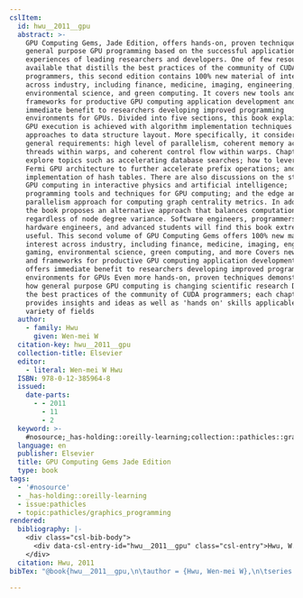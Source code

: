 ```yaml
---
cslItem:
  id: hwu__2011__gpu
  abstract: >-
    GPU Computing Gems, Jade Edition, offers hands-on, proven techniques for
    general purpose GPU programming based on the successful application
    experiences of leading researchers and developers. One of few resources
    available that distills the best practices of the community of CUDA
    programmers, this second edition contains 100% new material of interest
    across industry, including finance, medicine, imaging, engineering, gaming,
    environmental science, and green computing. It covers new tools and
    frameworks for productive GPU computing application development and provides
    immediate benefit to researchers developing improved programming
    environments for GPUs. Divided into five sections, this book explains how
    GPU execution is achieved with algorithm implementation techniques and
    approaches to data structure layout. More specifically, it considers three
    general requirements: high level of parallelism, coherent memory access by
    threads within warps, and coherent control flow within warps. Chapters
    explore topics such as accelerating database searches; how to leverage the
    Fermi GPU architecture to further accelerate prefix operations; and GPU
    implementation of hash tables. There are also discussions on the state of
    GPU computing in interactive physics and artificial intelligence;
    programming tools and techniques for GPU computing; and the edge and node
    parallelism approach for computing graph centrality metrics. In addition,
    the book proposes an alternative approach that balances computation
    regardless of node degree variance. Software engineers, programmers,
    hardware engineers, and advanced students will find this book extremely
    useful. This second volume of GPU Computing Gems offers 100% new material of
    interest across industry, including finance, medicine, imaging, engineering,
    gaming, environmental science, green computing, and more Covers new tools
    and frameworks for productive GPU computing application development and
    offers immediate benefit to researchers developing improved programming
    environments for GPUs Even more hands-on, proven techniques demonstrating
    how general purpose GPU computing is changing scientific research Distills
    the best practices of the community of CUDA programmers; each chapter
    provides insights and ideas as well as 'hands on' skills applicable to a
    variety of fields
  author:
    - family: Hwu
      given: Wen-mei W
  citation-key: hwu__2011__gpu
  collection-title: Elsevier
  editor:
    - literal: Wen-mei W Hwu
  ISBN: 978-0-12-385964-8
  issued:
    date-parts:
      - - 2011
        - 11
        - 2
  keyword: >-
    #nosource;_has-holding::oreilly-learning;collection::pathicles::graphics_programming
  language: en
  publisher: Elsevier
  title: GPU Computing Gems Jade Edition
  type: book
tags:
  - '#nosource'
  - _has-holding::oreilly-learning
  - issue:pathicles
  - topic:pathicles/graphics_programming
rendered:
  bibliography: |-
    <div class="csl-bib-body">
      <div data-csl-entry-id="hwu__2011__gpu" class="csl-entry">Hwu, W.W. 2011 <i>GPU Computing Gems Jade Edition</i>. Edited by Wen-mei W Hwu. Elsevier (Elsevier).</div>
    </div>
  citation: Hwu, 2011
bibTex: "@book{hwu__2011__gpu,\n\tauthor = {Hwu, Wen-mei W},\n\tseries = {Elsevier},\n\teditor = {{Wen-mei W Hwu}},\n\tyear = {2011},\n\tmonth = {nov 2},\n\tpublisher = {Elsevier},\n\ttitle = {GPU {Computing} {Gems} {Jade} {Edition}},\n}\n\n"

---
```

